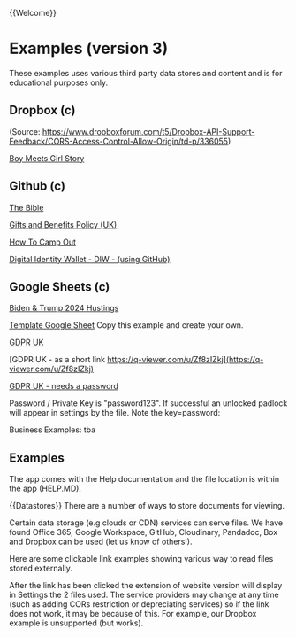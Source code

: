 {{Welcome}}
# Examples (version 3)
These examples uses various third party data stores and content and is for educational purposes only.

## Dropbox (c)

(Source: https://www.dropboxforum.com/t5/Dropbox-API-Support-Feedback/CORS-Access-Control-Allow-Origin/td-p/336055)

[Boy Meets Girl Story](?JTNGYSUzREJveSUyME1lZXRzJTIwR2lybCUyMFN0b3J5JTI2YiUzRGh0dHBzJTNBJTJGJTJGZGwuZHJvcGJveHVzZXJjb250ZW50LmNvbSUyRnMlMkZvdzhvdjFjZjg3dDR3MHclMkZzdG9yeS1leGFtcGxlLW5ldy50eHQlMjZjJTNEZW1iZWRkZWQlMjZkJTNEZGVmYXVsdC1sb2dvLnN2Zw==)


## Github (c)

[The Bible](?JTNGYSUzREJpYmxlJTIwTmV3JTI2YiUzRGh0dHBzJTNBJTJGJTJGcmF3LmdpdGh1YnVzZXJjb250ZW50LmNvbSUyRjEzNzQyWCUyRnZpZXctcS1leGFtcGxlcyUyRm1haW4lMkZuaXYtbmV3Lm1kJTI2YyUzRGVtYmVkZGVkJTI2ZCUzRGRlZmF1bHQtbG9nby5zdmc=)

[Gifts and Benefits Policy (UK)](?JTNGYSUzREdhYnMlMjBOZXclMjZiJTNEaHR0cHMlM0ElMkYlMkZyYXcuZ2l0aHVidXNlcmNvbnRlbnQuY29tJTJGMTM3NDJYJTJGdmlldy1xLWV4YW1wbGVzJTJGbWFpbiUyRmdhYnMtbmV3Lm1kJTI2YyUzRGVtYmVkZGVkJTI2ZCUzRGRlZmF1bHQtbG9nby5zdmc=)

[How To Camp Out](?JTNGYSUzREhvdyUyMFRvJTIwQ2FtcCUyME91dCUyNmIlM0RodHRwcyUzQSUyRiUyRnJhdy5naXRodWJ1c2VyY29udGVudC5jb20lMkYxMzc0MlglMkZ2aWV3LXEtZXhhbXBsZXMlMkZtYWluJTJGaG93LXRvLWNhbXAtb3V0LW5ldy5tZCUyNmMlM0RlbWJlZGRlZCUyNmQlM0RkZWZhdWx0LWxvZ28uc3Zn)

[Digital Identity Wallet - DIW - (using GitHub)](?JTNGYSUzRERpZ2l0YWwlMjBJRCUyMFdhbGxldCUyNmIlM0RodHRwcyUzQSUyRiUyRnJhdy5naXRodWJ1c2VyY29udGVudC5jb20lMkYxMzc0MlglMkZ2aWV3LXEtZXhhbXBsZXMlMkZtYWluJTJGZGlkLXdhbGxldC5tZCUyNmMlM0RodHRwcyUzQSUyRiUyRnJhdy5naXRodWJ1c2VyY29udGVudC5jb20lMkYxMzc0MlglMkZ2aWV3LXEtZXhhbXBsZXMlMkZtYWluJTJGZGlkLXdhbGxldC5jc3YlMjZkJTNEZGVmYXVsdC1sb2dvLnN2Zw==)

## Google Sheets (c)

[Biden & Trump 2024 Hustings](https://docs.google.com/spreadsheets/d/e/2PACX-1vS7W6KRZMFn6j9JnfvkeGsbEJEBNfULPon-BD8n_H-R2BxEB4ZghmudWz0Qz-_a3RTg4TbjZtvMV4xO/pub?gid=1714037909&single=true&output=tsv)


[Template Google Sheet](https://docs.google.com/spreadsheets/d/1bFwSLwqtzdJSY5Svg2DKw83Q4iBxtwwWAUeibornreU/edit?usp=sharing)
Copy this example and create your own.

[GDPR UK](?JTNGYSUzREdEUFIlMjBVSyUyNmIlM0RodHRwcyUzQSUyRiUyRmRvY3MuZ29vZ2xlLmNvbSUyRnNwcmVhZHNoZWV0cyUyRmQlMkZlJTJGMlBBQ1gtMXZSajZYTm1BNzlMOVJuRFJEZXRPZktMUnFKM01YeWJXbXIzQ3FZT0ZSV2czVmduM1ZRNHFGRTBSbTNXdUFjRkpZWVVLLWZQVGhrcnVYdVElMkZwdWIlM0ZnaWQlM0QxNzE0MDM3OTA5JTI2c2luZ2xlJTNEdHJ1ZSUyNm91dHB1dCUzRHRzdiUyNmMlM0RlbWJlZGRlZCUyNmQlM0RkZWZhdWx0LWxvZ28uc3Zn)

[GDPR UK - as a short link https://q-viewer.com/u/Zf8zIZkj](https://q-viewer.com/u/Zf8zIZkj)

[GDPR UK - needs a password](?JTNGYSUzREJveSUyME1lZXRzJTIwR2lybCUyMFBhc3N3b3JkJTI2YiUzRGh0dHBzJTNBJTJGJTJGZG9jcy5nb29nbGUuY29tJTJGc3ByZWFkc2hlZXRzJTJGZCUyRmUlMkYyUEFDWC0xdlRyQm5iNzJ2VlItazdMR2dacXFHVnRnVUIxRk5WZ0tCc0tac3VVZkF0aDNQZnBxQmI0a3RSeUdMbW9PbXdNZVlMaGRLQmNkN0pZYTBOcyUyRnB1YiUzRmdpZCUzRDE3MTQwMzc5MDklMjZzaW5nbGUlM0R0cnVlJTI2b3V0cHV0JTNEdHN2JTI2YyUzRGVtYmVkZGVkJTI2ZCUzRGRlZmF1bHQtbG9nby5zdmc=)

Password / Private Key is "password123". If successful an unlocked padlock will appear in settings by the file. Note the key=password:



Business Examples:
tba
    
## Examples

The app comes with the Help documentation and the file location is within the app (HELP.MD).

{{Datastores}}
There are a number of ways to store documents for viewing. 

Certain data storage (e.g clouds or CDN) services can serve files. We have found Office 365, Google Workspace, GitHub, Cloudinary, Pandadoc, Box and Dropbox can be used (let us know of others!).

Here are some clickable link examples showing various way to read files stored externally.

After the link has been clicked the extension of website version will display in Settings the 2 files used. The service providers may change at any time (such as adding CORs restriction or depreciating services) so if the link does not work, it may be because of this. For example, our Dropbox example is unsupported (but works).
